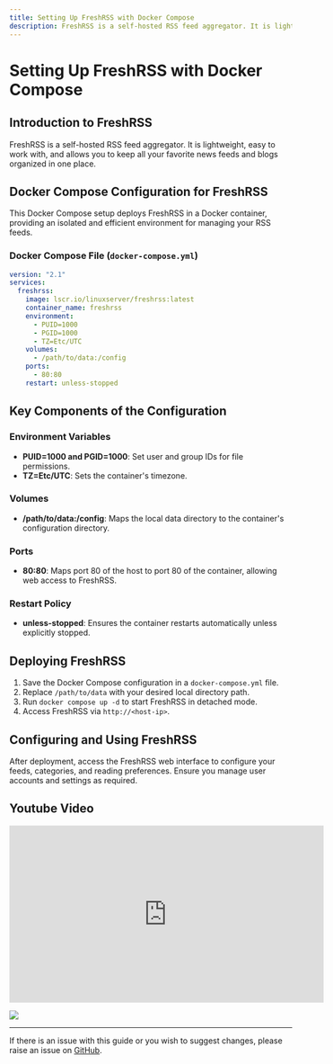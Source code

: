 ```yaml
---
title: Setting Up FreshRSS with Docker Compose
description: FreshRSS is a self-hosted RSS feed aggregator. It is lightweight, easy to work with, and allows you to keep all your favorite news feeds and blogs organized in one place.
---
```



# Setting Up FreshRSS with Docker Compose

## Introduction to FreshRSS

FreshRSS is a self-hosted RSS feed aggregator. It is lightweight, easy to work with, and allows you to keep all your favorite news feeds and blogs organized in one place.

## Docker Compose Configuration for FreshRSS

This Docker Compose setup deploys FreshRSS in a Docker container, providing an isolated and efficient environment for managing your RSS feeds.

### Docker Compose File (`docker-compose.yml`)

```yaml
version: "2.1"
services:
  freshrss:
    image: lscr.io/linuxserver/freshrss:latest
    container_name: freshrss
    environment:
      - PUID=1000
      - PGID=1000
      - TZ=Etc/UTC
    volumes:
      - /path/to/data:/config 
    ports:
      - 80:80 
    restart: unless-stopped
```

## Key Components of the Configuration

### Environment Variables
- **PUID=1000 and PGID=1000**: Set user and group IDs for file permissions.
- **TZ=Etc/UTC**: Sets the container's timezone.

### Volumes
- **/path/to/data:/config**: Maps the local data directory to the container's configuration directory.

### Ports
- **80:80**: Maps port 80 of the host to port 80 of the container, allowing web access to FreshRSS.

### Restart Policy
- **unless-stopped**: Ensures the container restarts automatically unless explicitly stopped.

## Deploying FreshRSS

1. Save the Docker Compose configuration in a `docker-compose.yml` file.
2. Replace `/path/to/data` with your desired local directory path.
3. Run `docker compose up -d` to start FreshRSS in detached mode.
4. Access FreshRSS via `http://<host-ip>`.

## Configuring and Using FreshRSS

After deployment, access the FreshRSS web interface to configure your feeds, categories, and reading preferences. Ensure you manage user accounts and settings as required.

## Youtube Video

<iframe width="560" height="315" src="https://www.youtube.com/embed/W0jRuq4v810?si=7l-yHBnQ6g9TGFYm" title="YouTube video player" frameborder="0" allow="accelerometer; autoplay; clipboard-write; encrypted-media; gyroscope; picture-in-picture; web-share" allowfullscreen></iframe>

<a href="https://www.buymeacoffee.com/techdox"><img src="https://img.buymeacoffee.com/button-api/?text=Buy me a cup of tea&emoji=🍵&slug=techdox&button_colour=FFDD00&font_colour=000000&font_family=Cookie&outline_colour=000000&coffee_colour=ffffff" /></a>


---

If there is an issue with this guide or you wish to suggest changes, please raise an issue on [GitHub](https://github.com/Techdox/techdox-docs).
